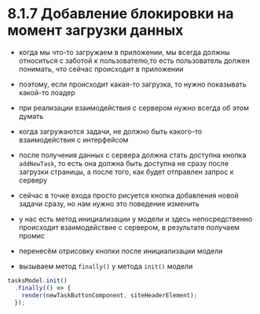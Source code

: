 # 8.1.7 Добавление блокировки на момент загрузки данных

- когда мы что-то загружаем в приложении, мы всегда должны относиться с заботой к пользователю,то есть пользователь должен понимать, что сейчас происходит в приложении

- поэтому, если происходит какая-то загрузка, то нужно показывать какой-то лоадер

- при реализации взаимодействия с сервером нужно всегда об этом думать

- когда загружаются задачи, не должно быть какого-то взаимодействия с интерфейсом

- после получения данных с сервера должна стать доступна кнопка `addNewTask`, то есть она должна быть доступна не сразу после загрузки страницы, а после того, как будет отправлен запрос к серверу

- сейчас в точке входа просто рисуется кнопка добавления новой задачи сразу, но нам нужно это поведение изменить

- у нас есть метод инициализации у модели и здесь непосредственно происходит взаимодействие с сервером, в результате получаем промис

- перенесём отрисовку кнопки после инициализации модели

- вызываем метод `finally()` у метода `init()` модели

```js
tasksModel.init()
  .finally(() => {
    render(newTaskButtonComponent, siteHeaderElement);
  });
```

